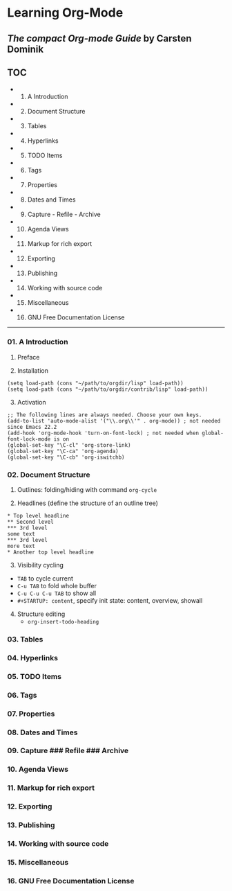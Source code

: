 Learning Org-Mode
=================

***The compact Org-mode Guide*** by Carsten Dominik
---------------------------------------------------

TOC
---

- 01. A Introduction 
- 02. Document Structure 
- 03. Tables 
- 04. Hyperlinks 
- 05. TODO Items 
- 06. Tags 
- 07. Properties 
- 08. Dates and Times 
- 09. Capture - Refile - Archive 
- 10. Agenda Views 
- 11. Markup for rich export 
- 12. Exporting 
- 13. Publishing 
- 14. Working with source code 
- 15. Miscellaneous 
- 16. GNU Free Documentation License 

---

### 01. A Introduction 

1. Preface

2. Installation

```
(setq load-path (cons "~/path/to/orgdir/lisp" load-path))
(setq load-path (cons "~/path/to/orgdir/contrib/lisp" load-path))
```

3. Activation

```
;; The following lines are always needed. Choose your own keys.
(add-to-list 'auto-mode-alist '("\\.org\\'" . org-mode)) ; not needed since Emacs 22.2
(add-hook 'org-mode-hook 'turn-on-font-lock) ; not needed when global-font-lock-mode is on
(global-set-key "\C-cl" 'org-store-link)
(global-set-key "\C-ca" 'org-agenda)
(global-set-key "\C-cb" 'org-iswitchb)
```


### 02. Document Structure 

1. Outlines: folding/hiding with command `org-cycle` 

2. Headlines (define the structure of an outline tree)

```
* Top level headline
** Second level
*** 3rd level
some text
*** 3rd level
more text
* Another top level headline
```

3. Visibility cycling

 - `TAB` to cycle current
 - `C-u TAB` to fold whole buffer
 - `C-u C-u C-u TAB` to show all
 - `#+STARTUP: content`, specify init state: content, overview, showall 

4. Structure editing
   - `org-insert-todo-heading`

 
 


### 03. Tables 
### 04. Hyperlinks 
### 05. TODO Items 
### 06. Tags 
### 07. Properties 
### 08. Dates and Times 
### 09. Capture ### Refile ### Archive 
### 10. Agenda Views 
### 11. Markup for rich export 
### 12. Exporting 
### 13. Publishing 
### 14. Working with source code 
### 15. Miscellaneous 
### 16. GNU Free Documentation License 


















